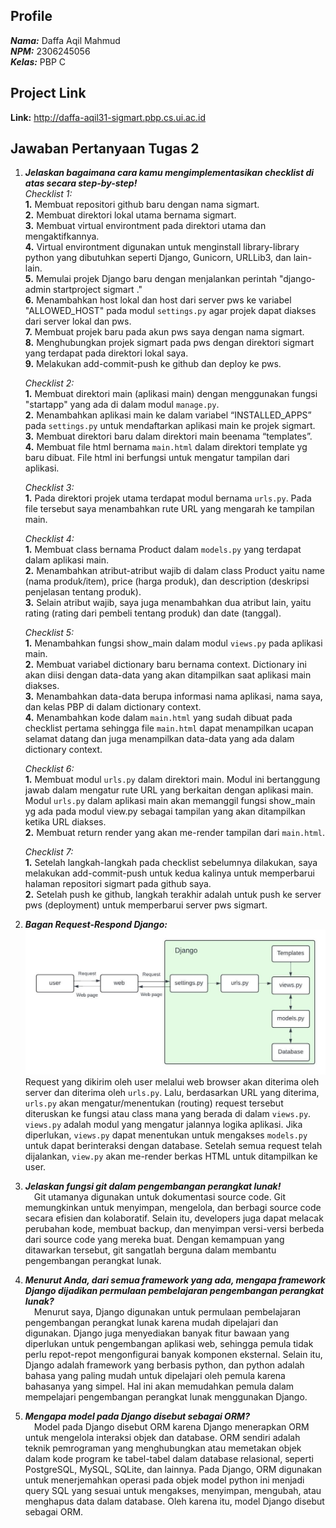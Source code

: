 ## Profile
***Nama:*** Daffa Aqil Mahmud<br/>
***NPM:*** 2306245056<br/>
***Kelas:*** PBP C

## Project Link
**Link:** http://daffa-aqil31-sigmart.pbp.cs.ui.ac.id

## Jawaban Pertanyaan Tugas 2
1. ***Jelaskan bagaimana cara kamu mengimplementasikan checklist di atas secara step-by-step!*** <br/>
    *Checklist 1:*<br/>
        **1.** Membuat repositori github baru dengan nama sigmart.<br/>
        **2.** Membuat direktori lokal utama bernama sigmart.<br/>
        **3.** Membuat virtual environtment pada direktori utama dan mengaktifkannya.<br/>
        **4.** Virtual environtment digunakan untuk menginstall library-library python yang dibutuhkan seperti Django, Gunicorn, URLLib3, dan lain-lain.<br/>
        **5.** Memulai projek Django baru dengan menjalankan perintah "django-admin startproject sigmart ."<br/>
        **6.** Menambahkan host lokal dan host dari server pws ke variabel "ALLOWED_HOST" pada modul `settings.py` agar projek dapat diakses dari server lokal dan pws.<br/>
        **7.** Membuat projek baru pada akun pws saya dengan nama sigmart.<br/>
        **8.** Menghubungkan projek sigmart pada pws dengan direktori sigmart yang terdapat pada direktori lokal saya.<br/>
        **9.** Melakukan add-commit-push ke github dan deploy ke pws.

    *Checklist 2:*<br/>
        **1.** Membuat direktori main (aplikasi main) dengan menggunakan fungsi "startapp" yang ada di dalam modul `manage.py`.<br/>
        **2.** Menambahkan aplikasi main ke dalam variabel “INSTALLED_APPS” pada `settings.py` untuk mendaftarkan aplikasi main ke projek sigmart.<br/>
        **3.** Membuat direktori baru dalam direktori main beenama “templates”.<br/>
        **4.** Membuat file html bernama `main.html` dalam direktori template yg baru dibuat. File html ini berfungsi untuk mengatur tampilan dari aplikasi.

    *Checklist 3:*<br/>
        **1.** Pada direktori projek utama terdapat modul bernama `urls.py`. Pada file tersebut saya menambahkan rute URL yang mengarah ke tampilan main.

    *Checklist 4:*<br/>
        **1.** Membuat class bernama Product dalam `models.py` yang terdapat dalam aplikasi main.<br/>
        **2.** Menambahkan atribut-atribut wajib di dalam class Product yaitu name (nama produk/item), price (harga produk), dan description (deskripsi penjelasan tentang produk).<br/>
        **3.** Selain atribut wajib, saya juga menambahkan dua atribut lain, yaitu rating (rating dari pembeli tentang produk) dan date (tanggal).

    *Checklist 5:*<br/>
        **1.** Menambahkan fungsi show_main dalam modul `views.py` pada aplikasi main.<br/>
        **2.** Membuat variabel dictionary baru bernama context. Dictionary ini akan diisi dengan data-data yang akan ditampilkan saat aplikasi main diakses.<br/>
        **3.** Menambahkan data-data berupa informasi nama aplikasi, nama saya, dan kelas PBP di dalam dictionary context.<br/>
        **4.** Menambahkan kode dalam `main.html` yang sudah dibuat pada checklist pertama sehingga file `main.html` dapat menampilkan ucapan selamat datang dan juga menampilkan data-data yang ada dalam dictionary context.

    *Checklist 6:*<br/>
        **1.** Membuat modul `urls.py` dalam direktori main. Modul ini bertanggung jawab dalam mengatur rute URL yang berkaitan dengan aplikasi main. Modul `urls.py` dalam aplikasi main akan memanggil fungsi show_main yg ada pada modul view.py sebagai tampilan yang akan ditampilkan ketika URL diakses.<br/>
        **2.** Membuat return render yang akan me-render tampilan dari `main.html`.

    *Checklist 7:*<br/>
        **1.** Setelah langkah-langkah pada checklist sebelumnya dilakukan, saya melakukan add-commit-push untuk kedua kalinya untuk memperbarui halaman repositori sigmart pada github saya.<br/>
        **2.** Setelah push ke github, langkah terakhir adalah untuk push ke server pws (deployment) untuk memperbarui server pws sigmart.

2. ***Bagan Request-Respond Django:*** <br/>
![Bagan Request-Respond Django](bagan_request-respond_django.jpeg)
Request yang dikirim oleh user melalui web browser akan diterima oleh server dan diterima oleh `urls.py`. Lalu, berdasarkan URL yang diterima, `urls.py` akan mengatur/menentukan (routing) request tersebut diteruskan ke fungsi atau class mana yang berada di dalam `views.py`. `views.py` adalah modul yang mengatur jalannya logika aplikasi. Jika diperlukan, `views.py` dapat menentukan untuk mengakses `models.py` untuk dapat berinteraksi dengan database. Setelah semua request telah dijalankan, `view.py` akan me-render berkas HTML untuk ditampilkan ke user.

3. ***Jelaskan fungsi git dalam pengembangan perangkat lunak!*** <br/>
&emsp;Git utamanya digunakan untuk dokumentasi source code. Git memungkinkan untuk menyimpan,  mengelola, dan berbagi source code secara efisien dan kolaboratif. Selain itu, developers juga dapat melacak perubahan kode, membuat backup, dan menyimpan versi-versi berbeda dari source code yang mereka buat. Dengan kemampuan yang ditawarkan tersebut, git sangatlah berguna dalam membantu pengembangan perangkat lunak.

4. ***Menurut Anda, dari semua framework yang ada, mengapa framework Django dijadikan permulaan pembelajaran pengembangan perangkat lunak?*** <br/>
&emsp;Menurut saya, Django digunakan untuk permulaan pembelajaran pengembangan perangkat lunak karena mudah dipelajari dan digunakan. Django juga menyediakan banyak fitur bawaan yang diperlukan untuk pengembangan aplikasi web, sehingga pemula tidak perlu repot-repot mengonfigurai banyak komponen eksternal. Selain itu, Django adalah framework yang berbasis python, dan python adalah bahasa yang paling mudah untuk dipelajari oleh pemula karena bahasanya yang simpel. Hal ini akan memudahkan pemula dalam mempelajari pengembangan perangkat lunak menggunakan Django.

5. ***Mengapa model pada Django disebut sebagai ORM?*** <br/>
&emsp;Model pada Django disebut ORM karena Django menerapkan ORM untuk mengelola interaksi objek dan database. ORM sendiri adalah teknik pemrograman yang menghubungkan atau memetakan objek dalam kode program ke tabel-tabel dalam database relasional, seperti PostgreSQL, MySQL, SQLite, dan lainnya. Pada Django, ORM digunakan untuk menerjemahkan operasi pada objek model python ini menjadi query SQL yang sesuai untuk mengakses, menyimpan, mengubah, atau menghapus data dalam database. Oleh karena itu, model Django disebut sebagai ORM.